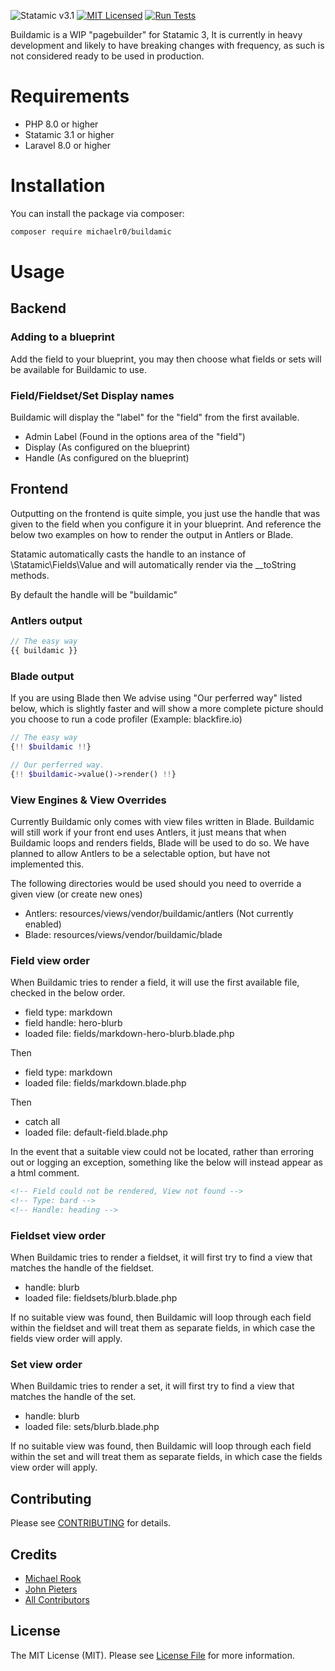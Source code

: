 ![Statamic v3.1](https://img.shields.io/badge/Statamic-3.1+-FF269E?style=flat-square)
[![MIT Licensed](https://img.shields.io/badge/license-MIT-blue.svg?style=flat-square)](LICENSE.md)
[![Run Tests](https://github.com/michaelr0/buildamic/actions/workflows/tests.yml/badge.svg)](https://github.com/michaelr0/buildamic/actions/workflows/tests.yml)

Buildamic is a WIP "pagebuilder" for Statamic 3, It is currently in heavy development and likely to have breaking changes with frequency, as such is not considered ready to be used in production.

# Requirements
* PHP 8.0 or higher
* Statamic 3.1 or higher
* Laravel 8.0 or higher

# Installation

You can install the package via composer:

```bash
composer require michaelr0/buildamic
```

# Usage

## Backend
### Adding to a blueprint

Add the field to your blueprint, you may then choose what fields or sets will be available for Buildamic to use.

### Field/Fieldset/Set Display names
Buildamic will display the "label" for the "field" from the first available.
* Admin Label (Found in the options area of the "field")
* Display (As configured on the blueprint)
* Handle (As configured on the blueprint)

## Frontend
Outputting on the frontend is quite simple, you just use the handle that was given to the field when you configure it in your blueprint.
And reference the below two examples on how to render the output in Antlers or Blade.

Statamic automatically casts the handle to an instance of \Statamic\Fields\Value and will automatically render via the __toString methods. 

By default the handle will be "buildamic"

### Antlers output
```php
// The easy way
{{ buildamic }}
```

### Blade output
If you are using Blade then We advise using "Our perferred way" listed below, which is slightly faster and will show a more complete picture should you choose to run a code profiler (Example: blackfire.io)

```php
// The easy way
{!! $buildamic !!}

// Our perferred way.
{!! $buildamic->value()->render() !!}
```

### View Engines & View Overrides
Currently Buildamic only comes with view files written in Blade.
Buildamic will still work if your front end uses Antlers, it just means that when Buildamic loops and renders fields, Blade will be used to do so.
We have planned to allow Antlers to be a selectable option, but have not implemented this.

The following directories would be used should you need to override a given view (or create new ones)
* Antlers: resources/views/vendor/buildamic/antlers (Not currently enabled)
* Blade: resources/views/vendor/buildamic/blade

### Field view order
When Buildamic tries to render a field, it will use the first available file, checked in the below order.

* field type: markdown
* field handle: hero-blurb
* loaded file: fields/markdown-hero-blurb.blade.php
 
Then

* field type: markdown
* loaded file: fields/markdown.blade.php

Then

* catch all
* loaded file: default-field.blade.php

In the event that a suitable view could not be located, rather than erroring out or logging an exception, something like the below will instead appear as a html comment.

```html
<!-- Field could not be rendered, View not found -->
<!-- Type: bard -->
<!-- Handle: heading -->
```

### Fieldset view order
When Buildamic tries to render a fieldset, it will first try to find a view that matches the handle of the fieldset.
* handle: blurb
* loaded file: fieldsets/blurb.blade.php

If no suitable view was found, then Buildamic will loop through each field within the fieldset and will treat them as separate fields, in which case the fields view order will apply.

### Set view order
When Buildamic tries to render a set, it will first try to find a view that matches the handle of the set.

* handle: blurb
* loaded file: sets/blurb.blade.php

If no suitable view was found, then Buildamic will loop through each field within the set and will treat them as separate fields, in which case the fields view order will apply.

## Contributing

Please see [CONTRIBUTING](CONTRIBUTING.md) for details.

## Credits

- [Michael Rook](https://github.com/michaelr0)
- [John Pieters](https://github.com/sliver37)
- [All Contributors](../../contributors)

## License

The MIT License (MIT). Please see [License File](LICENSE.md) for more information.